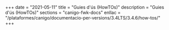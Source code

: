 +++
date        = "2021-05-11"
title       = "Guies d'ús (HowTOs)"
description = "Guies d'ús (HowTOs)"
sections    = "canigo-fwk-docs"
enllac      = "/plataformes/canigo/documentacio-per-versions/3.4LTS/3.4.6/how-tos/"
+++
